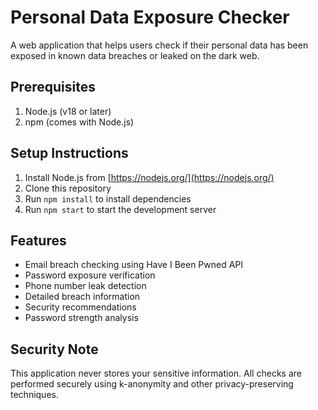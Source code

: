 # Personal Data Exposure Checker

A web application that helps users check if their personal data has been exposed in known data breaches or leaked on the dark web.

## Prerequisites

1. Node.js (v18 or later)
2. npm (comes with Node.js)

## Setup Instructions

1. Install Node.js from [https://nodejs.org/](https://nodejs.org/)
2. Clone this repository
3. Run `npm install` to install dependencies
4. Run `npm start` to start the development server

## Features

- Email breach checking using Have I Been Pwned API
- Password exposure verification
- Phone number leak detection
- Detailed breach information
- Security recommendations
- Password strength analysis

## Security Note

This application never stores your sensitive information. All checks are performed securely using k-anonymity and other privacy-preserving techniques.
